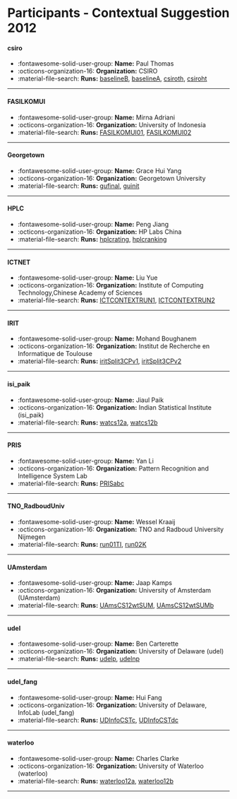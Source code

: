 # Participants - Contextual Suggestion 2012 

#### csiro 
 - :fontawesome-solid-user-group: **Name:** Paul Thomas 
 - :octicons-organization-16: **Organization:** CSIRO 
 - :material-file-search: **Runs:** [baselineB](./runs.md#baselineb), [baselineA](./runs.md#baselinea), [csiroth](./runs.md#csiroth), [csiroht](./runs.md#csiroht) 

---
#### FASILKOMUI 
 - :fontawesome-solid-user-group: **Name:** Mirna Adriani 
 - :octicons-organization-16: **Organization:** University of Indonesia 
 - :material-file-search: **Runs:** [FASILKOMUI01](./runs.md#fasilkomui01), [FASILKOMUI02](./runs.md#fasilkomui02) 

---
#### Georgetown 
 - :fontawesome-solid-user-group: **Name:** Grace Hui Yang 
 - :octicons-organization-16: **Organization:** Georgetown University 
 - :material-file-search: **Runs:** [gufinal](./runs.md#gufinal), [guinit](./runs.md#guinit) 

---
#### HPLC 
 - :fontawesome-solid-user-group: **Name:** Peng Jiang 
 - :octicons-organization-16: **Organization:** HP Labs China 
 - :material-file-search: **Runs:** [hplcrating](./runs.md#hplcrating), [hplcranking](./runs.md#hplcranking) 

---
#### ICTNET 
 - :fontawesome-solid-user-group: **Name:** Liu Yue 
 - :octicons-organization-16: **Organization:** Institute of Computing Technology,Chinese Academy of Sciences 
 - :material-file-search: **Runs:** [ICTCONTEXTRUN1](./runs.md#ictcontextrun1), [ICTCONTEXTRUN2](./runs.md#ictcontextrun2) 

---
#### IRIT 
 - :fontawesome-solid-user-group: **Name:** Mohand Boughanem 
 - :octicons-organization-16: **Organization:** Institut de Recherche en Informatique de Toulouse 
 - :material-file-search: **Runs:** [iritSplit3CPv1](./runs.md#iritsplit3cpv1), [iritSplit3CPv2](./runs.md#iritsplit3cpv2) 

---
#### isi_paik 
 - :fontawesome-solid-user-group: **Name:** Jiaul Paik 
 - :octicons-organization-16: **Organization:** Indian Statistical Institute (isi_paik) 
 - :material-file-search: **Runs:** [watcs12a](./runs.md#watcs12a), [watcs12b](./runs.md#watcs12b) 

---
#### PRIS 
 - :fontawesome-solid-user-group: **Name:** Yan Li 
 - :octicons-organization-16: **Organization:** Pattern Recognition and Intelligence System Lab 
 - :material-file-search: **Runs:** [PRISabc](./runs.md#prisabc) 

---
#### TNO_RadboudUniv 
 - :fontawesome-solid-user-group: **Name:** Wessel Kraaij 
 - :octicons-organization-16: **Organization:** TNO and Radboud University Nijmegen 
 - :material-file-search: **Runs:** [run01TI](./runs.md#run01ti), [run02K](./runs.md#run02k) 

---
#### UAmsterdam 
 - :fontawesome-solid-user-group: **Name:** Jaap Kamps 
 - :octicons-organization-16: **Organization:** University of Amsterdam (UAmsterdam) 
 - :material-file-search: **Runs:** [UAmsCS12wtSUM](./runs.md#uamscs12wtsum), [UAmsCS12wtSUMb](./runs.md#uamscs12wtsumb) 

---
#### udel 
 - :fontawesome-solid-user-group: **Name:** Ben Carterette 
 - :octicons-organization-16: **Organization:** University of Delaware (udel) 
 - :material-file-search: **Runs:** [udelp](./runs.md#udelp), [udelnp](./runs.md#udelnp) 

---
#### udel_fang 
 - :fontawesome-solid-user-group: **Name:** Hui Fang 
 - :octicons-organization-16: **Organization:** University of Delaware, InfoLab (udel_fang) 
 - :material-file-search: **Runs:** [UDInfoCSTc](./runs.md#udinfocstc), [UDInfoCSTdc](./runs.md#udinfocstdc) 

---
#### waterloo 
 - :fontawesome-solid-user-group: **Name:** Charles Clarke 
 - :octicons-organization-16: **Organization:** University of Waterloo (waterloo) 
 - :material-file-search: **Runs:** [waterloo12a](./runs.md#waterloo12a), [waterloo12b](./runs.md#waterloo12b) 

---
